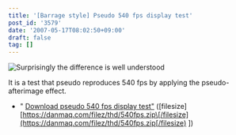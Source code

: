 ```yaml
---
title: '[Barrage style] Pseudo 540 fps display test'
post_id: '3579'
date: '2007-05-17T08:02:50+09:00'
draft: false
tag: []
---
```


![Surprisingly the difference is well understood](/image/thd/540fps_s.png)

It is a test that pseudo reproduces 540 fps by applying the pseudo-afterimage effect.

*   " [Download pseudo 540 fps display test"](/filez/thd/540fps.zip) (\[filesize\] [https://danmaq.com/filez/thd/540fps.zip\[/filesize](https://danmaq.com/filez/thd/540fps.zip[/filesize) \])
